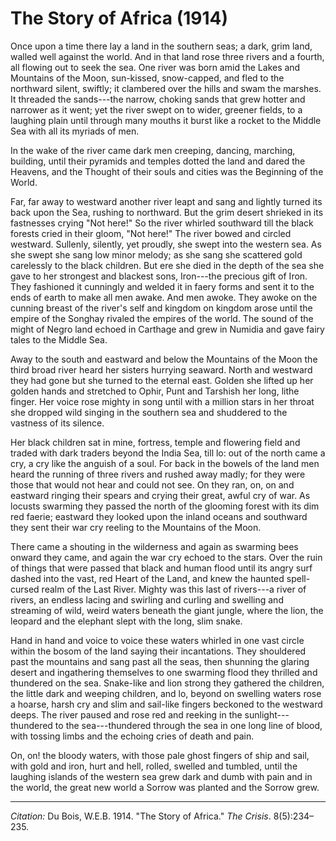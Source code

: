 <!--
title:   The Story of Africa
author:  Du Bois, W.E.B.
journal: The Crisis
year:    1914
volume:  8
issue:   5
pages:   234-235
-->

# The Story of Africa (1914)

Once upon a time there lay a land in the southern seas; a dark, grim land, walled well against the world. And in that land rose three rivers and a fourth, all flowing out to seek the sea. One river was born amid the Lakes and Mountains of the Moon, sun-kissed, snow-capped, and fled to the northward silent, swiftly; it clambered over the hills and swam the marshes. It threaded the sands---the narrow, choking sands that grew hotter and narrower as it went; yet the river swept on to wider, greener fields, to a laughing plain until through many mouths it burst like a rocket to the Middle Sea with all its myriads of men.

In the wake of the river came dark men creeping, dancing, marching, building, until their pyramids and temples dotted the land and dared the Heavens, and the Thought of their souls and cities was the Beginning of the World.

Far, far away to westward another river leapt and sang and lightly turned its back upon the Sea, rushing to northward. But the grim desert shrieked in its fastnesses crying "Not here!" So the river whirled southward till the black forests cried in their gloom, "Not here!" The river bowed and circled westward. Sullenly, silently, yet proudly, she swept into the western sea. As she swept she sang low minor melody; as she sang she scattered gold carelessly to the black children. But ere she died in the depth of the sea she gave to her strongest and blackest sons, Iron---the precious gift of Iron. They fashioned it cunningly and welded it in faery forms and sent it to the ends of earth to make all men awake. And men awoke. They awoke on the cunning breast of the river's self and kingdom on kingdom arose until the empire of the Songhay rivaled the empires of the world. The sound of the might of Negro land echoed in Carthage and grew in Numidia and gave fairy tales to the Middle Sea.

Away to the south and eastward and below the Mountains of the Moon the third broad river heard her sisters hurrying seaward. North and westward they had gone but she turned to the eternal east. Golden she lifted up her golden hands and stretched to Ophir, Punt and Tarshish her long, lithe finger. Her voice rose mighty in song until with a million stars in her throat she dropped wild singing in the southern sea and shuddered to the vastness of its silence.

Her black children sat in mine, fortress, temple and flowering field and traded with dark traders beyond the India Sea, till lo: out of the north came a cry, a cry like the anguish of a soul. For back in the bowels of the land men heard the running of three rivers and rushed away madly; for they were those that would not hear and could not see. On they ran, on, on and eastward ringing their spears and crying their great, awful cry of war. As locusts swarming they passed the north of the glooming forest with its dim red faerie; eastward they looked upon the inland oceans and southward they sent their war cry reeling to the Mountains of the Moon.

There came a shouting in the wilderness and again as swarming bees onward they came, and again the war cry echoed to the stars. Over the ruin of things that were passed that black and human flood until its angry surf dashed into the vast, red Heart of the Land, and knew the haunted spell-cursed realm of the Last River. Mighty was this last of rivers---a river of rivers, an endless lacing and swirling and curling and swelling and streaming of wild, weird waters beneath the giant jungle, where the lion, the leopard and the elephant slept with the long, slim snake.

Hand in hand and voice to voice these waters whirled in one vast circle within the bosom of the land saying their incantations. They shouldered past the mountains and sang past all the seas, then shunning the glaring desert and ingathering themselves to one swarming flood they thrilled and thundered on the sea. Snake-like and lion strong they gathered the children, the little dark and weeping children, and lo, beyond on swelling waters rose a hoarse, harsh cry and slim and sail-like fingers beckoned to the westward deeps. The river paused and rose red and reeking in the sunlight---thundered to the sea---thundered through the sea in one long line of blood, with tossing limbs and the echoing cries of death and pain.

On, on! the bloody waters, with those pale ghost fingers of ship and sail, with gold and iron, hurt and hell, rolled, swelled and tumbled, until the laughing islands of the western sea grew dark and dumb with pain and in the world, the great new world a Sorrow was planted and the Sorrow grew.

______________
*Citation:* Du Bois, W.E.B. 1914. "The Story of Africa." *The Crisis*. 8(5):234&ndash;235.
